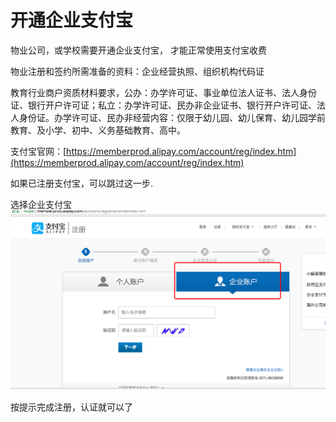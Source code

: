 # 开通企业支付宝

物业公司，或学校需要开通企业支付宝， 才能正常使用支付宝收费

物业注册和签约所需准备的资料：企业经营执照、组织机构代码证

教育行业商户资质材料要求，公办：办学许可证、事业单位法人证书、法人身份证、银行开户许可证；私立：办学许可证、民办非企业证书、银行开户许可证、法人身份证。办学许可证、民办非经营内容：仅限于幼儿园、幼儿保育、幼儿园学前教育、及小学、初中、义务基础教育、高中。

支付宝官网：[https://memberprod.alipay.com/account/reg/index.htm](https://memberprod.alipay.com/account/reg/index.htm)

如果已注册支付宝，可以跳过这一步.

选择企业支付宝![](/assets/import51.png)

按提示完成注册，认证就可以了

